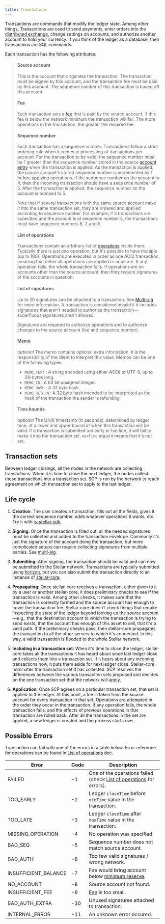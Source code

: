 ```yaml
---
title: Transactions
---
```


Transactions are commands that modify the ledger state. Among other things, Transactions are used to send payments, enter
orders into the [distributed exchange](./exchange.md), change settings on accounts, and authorize another account to hold
your currency. If you think of the ledger as a database, then transactions are SQL commands.


Each transaction has the following attributes:
> #### Source account
> This is the account that originates the transaction. The transaction must be signed by this account, and the transaction fee must be paid by this account. The sequence number of this transaction is based off this account.
>
> #### Fee
> Each transaction sets a [fee](./fees.md#transaction-fee) that is paid by the source account. If this fee is below the network minimum the transaction will fail. The more operations in the transaction, the greater the required fee.
>
> #### Sequence number
> Each transaction has a sequence number. Transactions follow a strict ordering rule when it comes to processing of transactions per account. For the transaction to be valid, the sequence number must be 1 greater than the sequence number stored in the source [account entry](./accounts.md) when the transaction is applied. As the transaction is applied, the source account's stored sequence number is incremented by 1 before applying operations. If the sequence number on the account is 4, then the incoming transaction should have a sequence number of 5. After the transaction is applied, the sequence number on the account is bumped to 5.
>
> Note that if several transactions with the same source account make it into the same transaction set, they are ordered and applied according to sequence number. For example, if 3 transactions are submitted and the account is at sequence number 5, the transactions must have sequence numbers 6, 7, and 8.
>
> #### List of operations
> Transactions contain an arbitrary list of [operations](./operations.md) inside them. Typically there is just one operation, but it's possible to have multiple (up to 100).  Operations are executed in order as one ACID transaction, meaning that either all operations are applied or none are.  If any operation fails, the whole transaction fails. If operations are on accounts other than the source account, then they require signatures of the accounts in question.
>
> #### List of signatures
> Up to 20 signatures can be attached to a transaction. See [Multi-sig](./multi-sig.md) for more information. A transaction is considered invalid if it includes signatures that aren't needed to authorize the transaction—superfluous signatures aren't allowed.
>
> Signatures are required to authorize operations and to authorize changes to the source account (fee and sequence number).
>
> #### Memo
> *optional* The memo contains optional extra information. It is the responsibility of the client to interpret this value. Memos can be one of the following types:
>   - `MEMO_TEXT` : A string encoded using either ASCII or UTF-8, up to 28-bytes long.
>   - `MEMO_ID` :  A 64 bit unsigned integer.
>   - `MEMO_HASH` : A 32 byte hash.
>   - `MEMO_RETURN` : A 32 byte hash intended to be interpreted as the hash of the transaction the sender is refunding.
>
> #### Time bounds
> *optional* The UNIX timestamp (in seconds), determined by ledger time, of a lower and upper bound of when this transaction will be valid. If a transaction is submitted too early or too late, it will fail to make it into the transaction set. `maxTime` equal `0` means that it's not set.

## Transaction sets

Between ledger closings, all the nodes in the network are collecting transactions. When it is time to close the next ledger, the nodes collect these transactions into a transaction set. SCP is run by the network to reach agreement on which transaction set to apply to the last ledger.

## Life cycle

1. **Creation**: The user creates a transaction, fills out all the fields, gives it the correct sequence number, adds whatever operations it wants, etc. Try it with [js-stellar-sdk](https://www.stellar.org/developers/js-stellar-sdk/learn/).

2. **Signing**: Once the transaction is filled out, all the needed signatures must be collected and added to the transaction envelope. Commonly it's just the signature of the account doing the transaction, but more complicated setups can require collecting signatures from multiple parties. See [multi-sig](./multi-sig.md).

3. **Submitting**: After signing, the transaction should be valid and can now be submitted to the Stellar network. Transactions are typically submitted using [horizon](https://www.stellar.org/developers/horizon/reference/transactions-create.html), but you can also submit the transaction directly to an instance of [stellar-core](https://github.com/stellar/stellar-core).

4. **Propagating**: Once stellar-core receives a transaction, either given to it by a user or another stellar-core, it does preliminary checks to see if the transaction is valid. Among other checks, it makes sure that the transaction is correctly formed and the source account has enough to cover the transaction fee. Stellar-core doesn't check things that require inspecting the state of the ledger beyond looking up the source account—e.g., that the destination account to which the transaction is trying to send exists, that the account has enough of this asset to sell, that it's a valid path.
If the preliminary checks pass, then stellar-core propagates the transaction to all the other servers to which it's connected. In this way, a valid transaction is flooded to the whole Stellar network.

5. **Including in a transaction set**: When it's time to close the ledger, stellar-core takes all the transactions it has heard about since last ledger close and collects them into a transaction set. If it hears about any incoming transactions now, it puts them aside for next ledger close.
Stellar-core nominates the transaction set it has collected. SCP resolves the differences between the various transaction sets proposed and decides on the one transaction set that the network will apply.

6. **Application**: Once SCP agrees on a particular transaction set, that set is applied to the ledger. At this point, a fee is taken from the source account for every transaction in that set. Operations are attempted in the order they occur in the transaction. If any operation fails, the whole transaction fails, and the effects of previous operations in that transaction are rolled back. After all the transactions in the set are applied, a new ledger is created and the process starts over.

## Possible Errors

Transaction can fail with one of the errors in a table below. Error reference for operations can be found in [List of operations](./list-of-operations.md) doc.

|Error| Code| Description|
| --- | --- | --- |
|FAILED| -1| One of the operations failed (check [List of operations](./list-of-operations.md) for errors).|
|TOO_EARLY| -2| Ledger `closeTime` before `minTime` value in the transaction.|
|TOO_LATE| -3| Ledger `closeTime` after `maxTime` value in the transaction.|
|MISSING_OPERATION| -4| No operation was specified.|
|BAD_SEQ| -5| Sequence number does not match source account.|
|BAD_AUTH| -6| Too few valid signatures / wrong network.|
|INSUFFICIENT_BALANCE| -7| Fee would bring account below [minimum reserve](./fees.md).|
|NO_ACCOUNT| -8| Source account not found.|
|INSUFFICIENT_FEE| -9| [Fee](./fees.md) is too small.|
|BAD_AUTH_EXTRA| -10| Unused signatures attached to transaction.|
|INTERNAL_ERROR| -11| An unknown error occured.|
